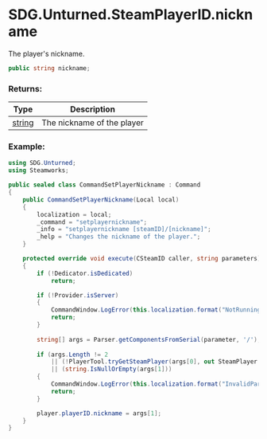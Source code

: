 # SDG.Unturned.SteamPlayerID.nickname

The player's nickname.

```csharp
public string nickname;
```

### Returns:

Type | Description
------------ | -------------
[string](https://docs.microsoft.com/en-us/dotnet/api/system.string?view=netframework-3.5) | The nickname of the player

### Example:

```csharp
using SDG.Unturned;
using Steamworks;

public sealed class CommandSetPlayerNickname : Command
{
    public CommandSetPlayerNickname(Local local)
    {
		localization = local;
        _command = "setplayernickname";
        _info = "setplayernickname [steamID]/[nickname]";
        _help = "Changes the nickname of the player.";
    }

    protected override void execute(CSteamID caller, string parameters)
    {
        if (!Dedicator.isDedicated)
            return;

        if (!Provider.isServer)
        {
            CommandWindow.LogError(this.localization.format("NotRunningErrorText"));
            return;
        }
		
		string[] args = Parser.getComponentsFromSerial(parameter, '/');
		
		if (args.Length != 2 
			|| (!PlayerTool.tryGetSteamPlayer(args[0], out SteamPlayer player))
			|| (string.IsNullOrEmpty(args[1]))
		{
			CommandWindow.LogError(this.localization.format("InvalidParameterErrorText"));
			return;
		}

        player.playerID.nickname = args[1];
    }
}
```
